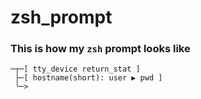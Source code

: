 # zsh_prompt
### This is how my `zsh` prompt looks like

```
─┬─[ tty_device return_stat ]
 ├─[ hostname(short): user ▶ pwd ]
 ╰─> 
```
